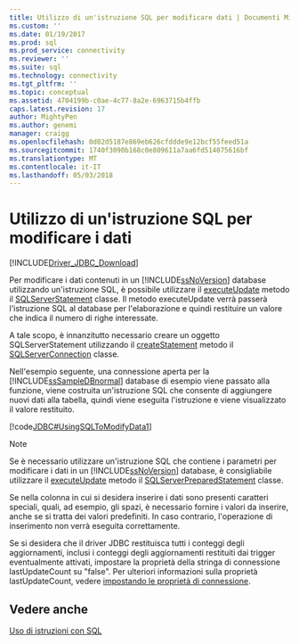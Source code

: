 ```yaml
---
title: Utilizzo di un'istruzione SQL per modificare dati | Documenti Microsoft
ms.custom: ''
ms.date: 01/19/2017
ms.prod: sql
ms.prod_service: connectivity
ms.reviewer: ''
ms.suite: sql
ms.technology: connectivity
ms.tgt_pltfrm: ''
ms.topic: conceptual
ms.assetid: 4704199b-c0ae-4c77-8a2e-6963715b4ffb
caps.latest.revision: 17
author: MightyPen
ms.author: genemi
manager: craigg
ms.openlocfilehash: 0d02d5187e869eb626cfddde9e12bcf55feed51a
ms.sourcegitcommit: 1740f3090b168c0e809611a7aa6fd514075616bf
ms.translationtype: MT
ms.contentlocale: it-IT
ms.lasthandoff: 05/03/2018
---
```

# <a name="using-an-sql-statement-to-modify-data"></a>Utilizzo di un'istruzione SQL per modificare i dati
[!INCLUDE[Driver_JDBC_Download](../../includes/driver_jdbc_download.md)]

  Per modificare i dati contenuti in un [!INCLUDE[ssNoVersion](../../includes/ssnoversion_md.md)] database utilizzando un'istruzione SQL, è possibile utilizzare il [executeUpdate](../../connect/jdbc/reference/executeupdate-method-sqlserverstatement.md) metodo il [SQLServerStatement](../../connect/jdbc/reference/sqlserverstatement-class.md) classe. Il metodo executeUpdate verrà passerà l'istruzione SQL al database per l'elaborazione e quindi restituire un valore che indica il numero di righe interessate.  
  
 A tale scopo, è innanzitutto necessario creare un oggetto SQLServerStatement utilizzando il [createStatement](../../connect/jdbc/reference/createstatement-method-sqlserverconnection.md) metodo il [SQLServerConnection](../../connect/jdbc/reference/sqlserverconnection-class.md) classe.  
  
 Nell'esempio seguente, una connessione aperta per la [!INCLUDE[ssSampleDBnormal](../../includes/sssampledbnormal_md.md)] database di esempio viene passato alla funzione, viene costruita un'istruzione SQL che consente di aggiungere nuovi dati alla tabella, quindi viene eseguita l'istruzione e viene visualizzato il valore restituito.  
  
 [!code[JDBC#UsingSQLToModifyData1](../../connect/jdbc/codesnippet/Java/using-an-sql-statement-t_1_1.java)]  
  
> [!NOTE]  
>  Se è necessario utilizzare un'istruzione SQL che contiene i parametri per modificare i dati in un [!INCLUDE[ssNoVersion](../../includes/ssnoversion_md.md)] database, è consigliabile utilizzare il [executeUpdate](../../connect/jdbc/reference/executeupdate-method-sqlserverpreparedstatement.md) metodo il [SQLServerPreparedStatement](../../connect/jdbc/reference/sqlserverpreparedstatement-class.md) classe.  
>   
>  Se nella colonna in cui si desidera inserire i dati sono presenti caratteri speciali, quali, ad esempio, gli spazi, è necessario fornire i valori da inserire, anche se si tratta dei valori predefiniti. In caso contrario, l'operazione di inserimento non verrà eseguita correttamente.  
>   
>  Se si desidera che il driver JDBC restituisca tutti i conteggi degli aggiornamenti, inclusi i conteggi degli aggiornamenti restituiti dai trigger eventualmente attivati, impostare la proprietà della stringa di connessione lastUpdateCount su "false". Per ulteriori informazioni sulla proprietà lastUpdateCount, vedere [impostando le proprietà di connessione](../../connect/jdbc/setting-the-connection-properties.md).  
  
## <a name="see-also"></a>Vedere anche  
 [Uso di istruzioni con SQL](../../connect/jdbc/using-statements-with-sql.md)  
  
  
